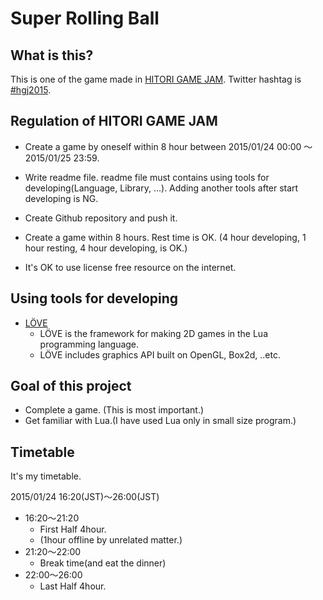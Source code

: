 Super Rolling Ball
==================

What is this?
-------------

This is one of the game made in [HITORI GAME JAM](https://twitter.com/aoitaku/status/558621958732910593).
Twitter hashtag is [#hgj2015](https://twitter.com/hashtag/hgj2015).

Regulation of HITORI GAME JAM
-----------------------------

*   Create a game by oneself within 8 hour between 2015/01/24 00:00 〜 2015/01/25 23:59.

*   Write readme file.
    readme file must contains using tools for developing(Language, Library, ...).
	Adding another tools after start developing is NG.
*   Create Github repository and push it.
*   Create a game within 8 hours.
    Rest time is OK.
	(4 hour developing, 1 hour resting, 4 hour developing, is OK.)
*   It's OK to use license free resource on the internet.

Using tools for developing
--------------------------

*   [LÖVE](https://www.love2d.org/)
	*   LÖVE is the framework for making 2D games in the Lua programming language.
    *   LÖVE includes graphics API built on OpenGL, Box2d, ..etc.

Goal of this project
--------------------

*   Complete a game. (This is most important.)
*   Get familiar with Lua.(I have used Lua only in small size program.)

Timetable
---------

It's my timetable.

2015/01/24 16:20(JST)〜26:00(JST)

*    16:20〜21:20
     *   First Half 4hour.
	 *   (1hour offline by unrelated matter.)
*    21:20〜22:00
     *   Break time(and eat the dinner)
*    22:00〜26:00
     *   Last Half 4hour.

